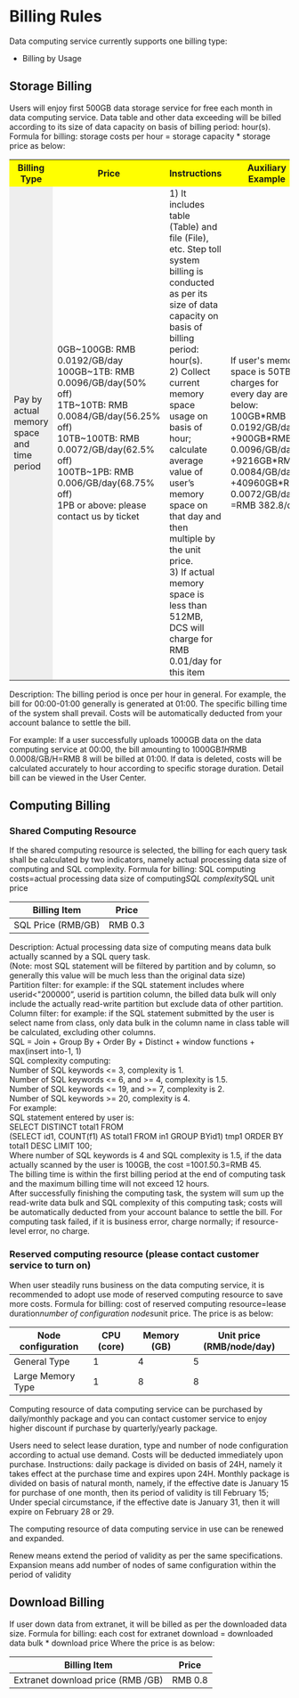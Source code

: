# Billing Rules

Data computing service currently supports one billing type:
 * Billing by Usage

## Storage Billing

Users will enjoy first 500GB data storage service for free each month in data computing service. Data table and other data exceeding will be billed according to its size of data capacity on basis of billing period: hour(s).
Formula for billing: storage costs per hour = storage capacity * storage price as below:

<table>
  <tr>
    <th width=10%, bgcolor=yellow >Billing Type</th>
    <th width=35%, bgcolor=yellow>Price</th>
    <th width="30%", bgcolor=yellow>Instructions</th>
    <th width="25%", bgcolor=yellow>Auxiliary Example</th>
  </tr>
  <tr>
    <td bgcolor=#eeeeee> Pay by actual memory space and time period </td>
    <td> 0GB~100GB: RMB 0.0192/GB/day</br>
100GB~1TB: RMB 0.0096/GB/day(50% off)</br>
1TB~10TB: RMB 0.0084/GB/day(56.25% off)</br>
10TB~100TB: RMB 0.0072/GB/day(62.5% off)</br>
100TB~1PB: RMB 0.006/GB/day(68.75% off)</br>
1PB or above: please contact us by ticket  </td>
    <td> 1) It includes table (Table) and file (File), etc. Step toll system billing is conducted as per its size of data capacity on basis of billing period: hour(s). </br>
2) Collect current memory space usage on basis of hour; calculate average value of user’s memory space on that day and then multiple by the unit price. </br>
3) If actual memory space is less than 512MB, DCS will charge for RMB 0.01/day for this item</td>
    <td>If user's memory space is 50TB, charges for every day are as below:
  100GB*RMB 0.0192/GB/day
  +900GB*RMB 0.0096/GB/day
  +9216GB*RMB 0.0084/GB/day
  +40960GB*RMB 0.0072/GB/day
  =RMB 382.8/day</td>
  </tr>
</table>



Description:
The billing period is once per hour in general. For example, the bill for 00:00-01:00 generally is generated at 01:00.
The specific billing time of the system shall prevail. Costs will be automatically deducted from your account balance to settle the bill.

For example:
If a user successfully uploads 1000GB data on the data computing service at 00:00, the bill amounting to 1000GB*1H*RMB 0.0008/GB/H=RMB 8 will be billed at 01:00.
If data is deleted, costs will be calculated accurately to hour according to specific storage duration. Detail bill can be viewed in the User Center.


## Computing Billing

### Shared Computing Resource

   If the shared computing resource is selected, the billing for each query task shall be calculated by two indicators, namely actual processing data size of computing and SQL complexity. Formula for billing: SQL computing costs=actual processing data size of computing*SQL complexity*SQL unit price

| Billing Item | Price | 
| ------ | ------ | 
| SQL Price (RMB/GB) | RMB 0.3 | 

Description:
Actual processing data size of computing means data bulk actually scanned by a SQL query task. </br>
(Note: most SQL statement will be filtered by partition and by column, so generally this value will be much less than the original data size)</br>
Partition filter: for example: if the SQL statement includes where userid<"200000”, userid is partition column, the billed data bulk will only include the actually read-write partition but exclude data of other partition. </br>
Column filter: for example: if the SQL statement submitted by the user is select name from class, only data bulk in the column name in class table will be calculated, excluding other columns. </br>
SQL = Join + Group By + Order By + Distinct + window functions + max(insert into-1, 1)</br>
SQL complexity computing: </br>
      Number of SQL keywords <= 3, complexity is 1. </br>
      Number of SQL keywords <= 6, and >= 4, complexity is 1.5. </br>
      Number of SQL keywords <= 19, and >= 7, complexity is 2. </br>
      Number of SQL keywords >= 20, complexity is 4. </br>
For example: </br>
SQL statement entered by user is:</br>
SELECT DISTINCT total1 FROM</br>
(SELECT id1, COUNT(f1) AS total1 FROM in1 GROUP BYid1) tmp1 ORDER BY total1 DESC LIMIT 100;</br>
Where number of SQL keywords is 4 and SQL complexity is 1.5, if the data actually scanned by the user is 100GB, the cost =100*1.5*0.3=RMB 45.</br>
The billing time is within the first billing period at the end of computing task and the maximum billing time will not exceed 12 hours.</br>
After successfully finishing the computing task, the system will sum up the read-write data bulk and SQL complexity of this computing task; costs will be automatically deducted from your account balance to settle the bill. For computing task failed, if it is business error, charge normally; if resource-level error, no charge.

### Reserved computing resource (please contact customer service to turn on)

When user steadily runs business on the data computing service, it is recommended to adopt use mode of reserved computing resource to save more costs.
Formula for billing: cost of reserved computing resource=lease duration*number of configuration nodes*unit price. The price is as below:

| Node configuration | CPU (core) |  Memory (GB) | Unit price (RMB/node/day) |  
| ------ | ------ | ------ | ------ | 
| General Type | 1 | 4 | 5 |
| Large Memory Type | 1 | 8 | 8 |

Computing resource of data computing service can be purchased by daily/monthly package and you can contact customer service to enjoy higher discount if purchase by quarterly/yearly package.

Users need to select lease duration, type and number of node configuration according to actual use demand. Costs will be deducted immediately upon purchase.
Instructions: daily package is divided on basis of 24H, namely it takes effect at the purchase time and expires upon 24H.
Monthly package is divided on basis of natural month, namely, if the effective date is January 15 for purchase of one month, then its period of validity is till February 15;
          Under special circumstance, if the effective date is January 31, then it will expire on February 28 or 29.

The computing resource of data computing service in use can be renewed and expanded.

Renew means extend the period of validity as per the same specifications. Expansion means add number of nodes of same configuration within the period of validity

## Download Billing

If user down data from extranet, it will be billed as per the downloaded data size.
Formula for billing: each cost for extranet download = downloaded data bulk * download price
Where the price is as below:

| Billing Item | Price | 
| ------ | ------ | 
| Extranet download price (RMB /GB) | RMB 0.8 | 
